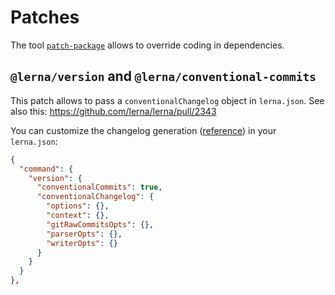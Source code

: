 # Patches

The tool [`patch-package`](https://github.com/ds300/patch-package) allows to override coding in dependencies.

## `@lerna/version` and `@lerna/conventional-commits`

This patch allows to pass a `conventionalChangelog` object in `lerna.json`. See also this: https://github.com/lerna/lerna/pull/2343

You can customize the changelog generation ([reference](https://github.com/conventional-changelog/conventional-changelog/tree/master/packages/conventional-changelog-core#conventionalchangelogcoreoptions-context-gitrawcommitsopts-parseropts-writeropts)) in your `lerna.json`:

```json
{
  "command": {
    "version": {
      "conventionalCommits": true,
      "conventionalChangelog": {
        "options": {},
        "context": {},
        "gitRawCommitsOpts": {},
        "parserOpts": {},
        "writerOpts": {}
      }
    }
  }
},
```
